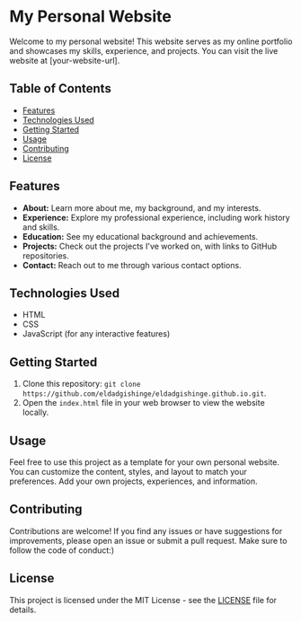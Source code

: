 # My Personal Website

Welcome to my personal website! This website serves as my online portfolio and showcases my skills, experience, and projects. You can visit the live website at [your-website-url].

## Table of Contents

- [Features](#features)
- [Technologies Used](#technologies-used)
- [Getting Started](#getting-started)
- [Usage](#usage)
- [Contributing](#contributing)
- [License](#license)

## Features

- **About:** Learn more about me, my background, and my interests.
- **Experience:** Explore my professional experience, including work history and skills.
- **Education:** See my educational background and achievements.
- **Projects:** Check out the projects I've worked on, with links to GitHub repositories.
- **Contact:** Reach out to me through various contact options.

## Technologies Used

- HTML
- CSS
- JavaScript (for any interactive features)

## Getting Started

1. Clone this repository: `git clone https://github.com/eldadgishinge/eldadgishinge.github.io.git`.
2. Open the `index.html` file in your web browser to view the website locally.


## Usage

Feel free to use this project as a template for your own personal website. You can customize the content, styles, and layout to match your preferences. Add your own projects, experiences, and information.

## Contributing

Contributions are welcome! If you find any issues or have suggestions for improvements, please open an issue or submit a pull request. Make sure to follow the code of conduct:)

## License

This project is licensed under the MIT License - see the [LICENSE](LICENSE) file for details.
